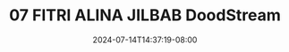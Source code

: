 --- 
title: "07 FITRI ALINA JILBAB  DoodStream"
description: "nonton   07 FITRI ALINA JILBAB  DoodStream premium full vidio  "
date: 2024-07-14T14:37:19-08:00
file_code: "mbbcqz3h3twv"
draft: false
cover: "6pnudpdpqxj48x96.jpg"
tags: ["FITRI", "ALINA", "JILBAB", "DoodStream", "bokep-indo", "bokep-viral", "bokep-ig"]
length: 165
fld_id: "1483979"
foldername: "Alina Fitri update"
categories: ["Alina Fitri update"]
views: 0
---